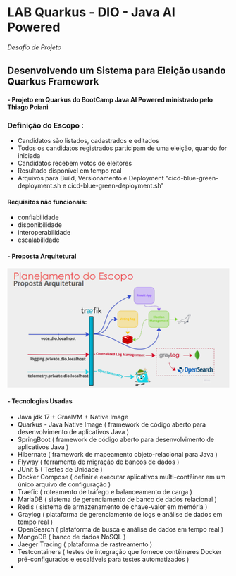 # LAB Quarkus - DIO - Java AI Powered

###### Desafio de Projeto
## Desenvolvendo um Sistema para Eleição usando Quarkus Framework

#### - Projeto em Quarkus do BootCamp Java AI Powered ministrado pelo Thiago Poiani 

### Definição do Escopo :
- Candidatos são listados, cadastrados e editados
- Todos os candidatos registrados participam de uma eleição, quando for iniciada
- Candidatos recebem votos de eleitores
- Resultado disponível em tempo real
- Arquivos para Build, Versionamento e Deployment "cicd-blue-green-deployment.sh e cicd-blue-green-deployment.sh" 

#### Requisitos não funcionais: 
- confiabilidade
- disponibilidade
- interoperabilidade
- escalabilidade

#### - Proposta Arquitetural

<img src="img/lab-quarkus-dio-01.png" />

#### - Tecnologias Usadas

- Java jdk 17 + GraalVM + Native Image
- Quarkus - Java Native Image ( framework de código aberto para desenvolvimento de aplicativos Java )
- SpringBoot ( framework de código aberto para desenvolvimento de aplicativos Java )
- Hibernate ( framework de mapeamento objeto-relacional para Java )
- Flyway ( ferramenta de migração de bancos de dados )
- JUnit 5 ( Testes de Unidade )
- Docker Compose ( definir e executar aplicativos multi-contêiner em um único arquivo de configuração )
- Traefic ( roteamento de tráfego e balanceamento de carga )
- MariaDB ( sistema de gerenciamento de banco de dados relacional )
- Redis ( sistema de armazenamento de chave-valor em memória )
- Graylog ( plataforma de gerenciamento de logs e análise de dados em tempo real )
- OpenSearch ( plataforma de busca e análise de dados em tempo real )
- MongoDB ( banco de dados NoSQL )
- Jaeger Tracing ( plataforma de rastreamento )
- Testcontainers ( testes de integração que fornece contêineres Docker pré-configurados e
escaláveis para testes automatizados )
- 
